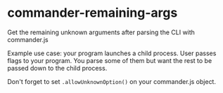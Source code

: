 # commander-remaining-args

Get the remaining unknown arguments after parsing the CLI with commander.js

Example use case: your program launches a child process. User passes flags to your program. You parse some of them but want the rest to be passed down to the child process.

Don't forget to set `.allowUnknownOption()` on your commander.js object.